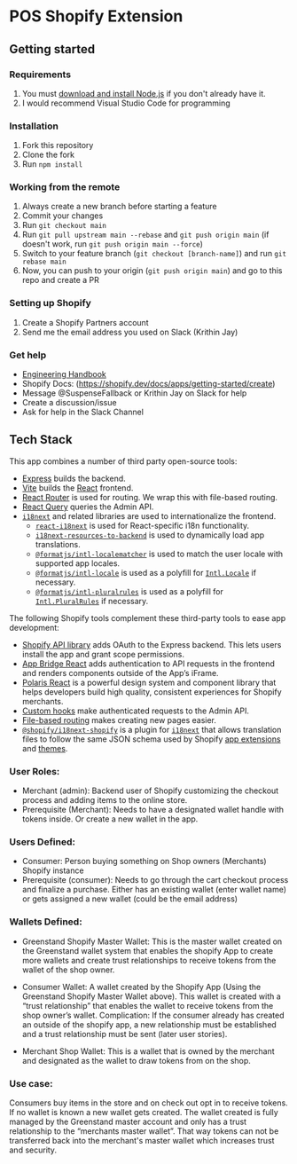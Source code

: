 # POS Shopify Extension

## Getting started

### Requirements

1. You must [download and install Node.js](https://nodejs.org/en/download/) if you don't already have it.
2. I would recommend Visual Studio Code for programming

### Installation

1. Fork this repository
2. Clone the fork
3. Run `npm install`

### Working from the remote

1. Always create a new branch before starting a feature
2. Commit your changes
3. Run `git checkout main`
4. Run `git pull upstream main --rebase` and `git push origin main` (if doesn't work, run `git push origin main --force`)
5. Switch to your feature branch (`git checkout [branch-name]`) and run `git rebase main`
6. Now, you can push to your origin (`git push origin main`) and go to this repo and create a PR

### Setting up Shopify

1. Create a Shopify Partners account
2. Send me the email address you used on Slack (Krithin Jay)

### Get help

- [Engineering Handbook](https://greenstand.gitbook.io/engineering)
- Shopify Docs: (https://shopify.dev/docs/apps/getting-started/create)
- Message @SuspenseFallback or Krithin Jay on Slack for help
- Create a discussion/issue
- Ask for help in the Slack Channel

## Tech Stack

This app combines a number of third party open-source tools:

- [Express](https://expressjs.com/) builds the backend.
- [Vite](https://vitejs.dev/) builds the [React](https://reactjs.org/) frontend.
- [React Router](https://reactrouter.com/) is used for routing. We wrap this with file-based routing.
- [React Query](https://react-query.tanstack.com/) queries the Admin API.
- [`i18next`](https://www.i18next.com/) and related libraries are used to internationalize the frontend.
  - [`react-i18next`](https://react.i18next.com/) is used for React-specific i18n functionality.
  - [`i18next-resources-to-backend`](https://github.com/i18next/i18next-resources-to-backend) is used to dynamically load app translations.
  - [`@formatjs/intl-localematcher`](https://formatjs.io/docs/polyfills/intl-localematcher/) is used to match the user locale with supported app locales.
  - [`@formatjs/intl-locale`](https://formatjs.io/docs/polyfills/intl-locale) is used as a polyfill for [`Intl.Locale`](https://developer.mozilla.org/en-US/docs/Web/JavaScript/Reference/Global_Objects/Intl/Locale) if necessary.
  - [`@formatjs/intl-pluralrules`](https://formatjs.io/docs/polyfills/intl-pluralrules) is used as a polyfill for [`Intl.PluralRules`](https://developer.mozilla.org/en-US/docs/Web/JavaScript/Reference/Global_Objects/Intl/PluralRules) if necessary.

The following Shopify tools complement these third-party tools to ease app development:

- [Shopify API library](https://github.com/Shopify/shopify-node-api) adds OAuth to the Express backend. This lets users install the app and grant scope permissions.
- [App Bridge React](https://shopify.dev/docs/apps/tools/app-bridge/getting-started/using-react) adds authentication to API requests in the frontend and renders components outside of the App’s iFrame.
- [Polaris React](https://polaris.shopify.com/) is a powerful design system and component library that helps developers build high quality, consistent experiences for Shopify merchants.
- [Custom hooks](https://github.com/Shopify/shopify-frontend-template-react/tree/main/hooks) make authenticated requests to the Admin API.
- [File-based routing](https://github.com/Shopify/shopify-frontend-template-react/blob/main/Routes.jsx) makes creating new pages easier.
- [`@shopify/i18next-shopify`](https://github.com/Shopify/i18next-shopify) is a plugin for [`i18next`](https://www.i18next.com/) that allows translation files to follow the same JSON schema used by Shopify [app extensions](https://shopify.dev/docs/apps/checkout/best-practices/localizing-ui-extensions#how-it-works) and [themes](https://shopify.dev/docs/themes/architecture/locales/storefront-locale-files#usage).


### User Roles: 

- Merchant (admin): Backend user of Shopify customizing the checkout process and adding items to the online store. 
- Prerequisite (Merchant): Needs to have a designated wallet handle with tokens inside. Or create a new wallet in the app.

### Users Defined:

- Consumer: Person buying something on Shop owners (Merchants) Shopify instance
- Prerequisite (consumer): Needs to go through the cart checkout process and finalize a purchase. Either has an existing wallet (enter wallet name) or gets assigned a new wallet (could be the email address)

### Wallets Defined: 

- Greenstand Shopify Master Wallet:  This is the master wallet created on the Greenstand wallet system that enables the shopify App to create more wallets and create trust relationships to receive tokens from the wallet of the shop owner.

- Consumer Wallet: A wallet created by the Shopify App (Using the Greenstand Shopify Master Wallet above). This wallet is created with a “trust relationship” that enables the wallet to receive tokens from the shop owner’s wallet. Complication: If the consumer already has created an outside of the shopify app, a new relationship must be established and a trust relationship must be sent (later user stories). 

- Merchant Shop Wallet: This is a wallet that is owned by the merchant and designated as the wallet to draw tokens from on the shop. 

### Use case: 
Consumers buy items in the store and on check out opt in to receive tokens. If no wallet is known a new wallet gets created. The wallet created is fully managed by the Greenstand master account and only has a trust relationship to the “merchants master wallet”. That way tokens can not be transferred back into the merchant's master wallet which increases trust and security. 


